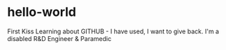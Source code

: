 # hello-world
First Kiss
Learning about GITHUB - I have used, I want to give back.
I'm a disabled R&D Engineer & Paramedic
